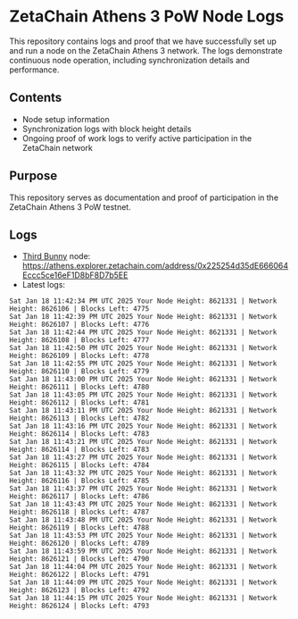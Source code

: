 # ZetaChain Athens 3 PoW Node Logs
This repository contains logs and proof that we have successfully set up and run a node on the ZetaChain Athens 3 network. The logs demonstrate continuous node operation, including synchronization details and performance.

## Contents
- Node setup information
- Synchronization logs with block height details
- Ongoing proof of work logs to verify active participation in the ZetaChain network

## Purpose
This repository serves as documentation and proof of participation in the ZetaChain Athens 3 PoW testnet.

## Logs

- [Third Bunny](https://thirdbunny.xyz/) node: https://athens.explorer.zetachain.com/address/0x225254d35dE666064Eccc5ce16eF1D8bF8D7b5EE
- Latest logs:
```
Sat Jan 18 11:42:34 PM UTC 2025 Your Node Height: 8621331 | Network Height: 8626106 | Blocks Left: 4775
Sat Jan 18 11:42:39 PM UTC 2025 Your Node Height: 8621331 | Network Height: 8626107 | Blocks Left: 4776
Sat Jan 18 11:42:44 PM UTC 2025 Your Node Height: 8621331 | Network Height: 8626108 | Blocks Left: 4777
Sat Jan 18 11:42:50 PM UTC 2025 Your Node Height: 8621331 | Network Height: 8626109 | Blocks Left: 4778
Sat Jan 18 11:42:55 PM UTC 2025 Your Node Height: 8621331 | Network Height: 8626110 | Blocks Left: 4779
Sat Jan 18 11:43:00 PM UTC 2025 Your Node Height: 8621331 | Network Height: 8626111 | Blocks Left: 4780
Sat Jan 18 11:43:05 PM UTC 2025 Your Node Height: 8621331 | Network Height: 8626112 | Blocks Left: 4781
Sat Jan 18 11:43:11 PM UTC 2025 Your Node Height: 8621331 | Network Height: 8626113 | Blocks Left: 4782
Sat Jan 18 11:43:16 PM UTC 2025 Your Node Height: 8621331 | Network Height: 8626114 | Blocks Left: 4783
Sat Jan 18 11:43:21 PM UTC 2025 Your Node Height: 8621331 | Network Height: 8626114 | Blocks Left: 4783
Sat Jan 18 11:43:27 PM UTC 2025 Your Node Height: 8621331 | Network Height: 8626115 | Blocks Left: 4784
Sat Jan 18 11:43:32 PM UTC 2025 Your Node Height: 8621331 | Network Height: 8626116 | Blocks Left: 4785
Sat Jan 18 11:43:37 PM UTC 2025 Your Node Height: 8621331 | Network Height: 8626117 | Blocks Left: 4786
Sat Jan 18 11:43:43 PM UTC 2025 Your Node Height: 8621331 | Network Height: 8626118 | Blocks Left: 4787
Sat Jan 18 11:43:48 PM UTC 2025 Your Node Height: 8621331 | Network Height: 8626119 | Blocks Left: 4788
Sat Jan 18 11:43:53 PM UTC 2025 Your Node Height: 8621331 | Network Height: 8626120 | Blocks Left: 4789
Sat Jan 18 11:43:59 PM UTC 2025 Your Node Height: 8621331 | Network Height: 8626121 | Blocks Left: 4790
Sat Jan 18 11:44:04 PM UTC 2025 Your Node Height: 8621331 | Network Height: 8626122 | Blocks Left: 4791
Sat Jan 18 11:44:09 PM UTC 2025 Your Node Height: 8621331 | Network Height: 8626123 | Blocks Left: 4792
Sat Jan 18 11:44:15 PM UTC 2025 Your Node Height: 8621331 | Network Height: 8626124 | Blocks Left: 4793
```
